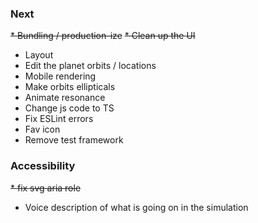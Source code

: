 ### Next 
~~* Bundling / production-ize~~ 
~~* Clean up the UI~~ 
  * Layout 
  * Edit the planet orbits / locations 
  * Mobile rendering 
* Make orbits ellipticals 
* Animate resonance
* Change js code to TS
* Fix ESLint errors 
* Fav icon 
* Remove test framework

### Accessibility
~~* fix svg aria role~~ 
* Voice description of what is going on in the simulation

